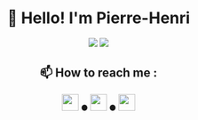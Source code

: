 <h1 align="center">👋 Hello! I'm Pierre-Henri</h3>

<div align="center">
  <img src="https://readme.phbasin.vercel.app/api?username=PHBasin&hide_border=true&hide=stars&title_color=000000&show_icons=true&icon_color=000000">
  <img src="https://readme.phbasin.vercel.app/api/top-langs/?username=PHBasin&hide_border=true&layout=compact&title_color=000000">
</div>

<div align="center">
  <h2> 📫 How to reach me :</h2>
  <p>
    <a href="https://www.linkedin.com/in/pierrehenribasin/"><img height="30px" src="https://image.flaticon.com/icons/svg/1051/1051333.svg"></a>   ●   
    <a href="mailto:basinpierrehenri@gmail.com"><img height="30px" src="https://image.flaticon.com/icons/svg/60/60543.svg"></a>   ●   
    <a href="https://www.facebook.com/pierrehenribasin"><img height="30px" src="https://image.flaticon.com/icons/svg/1051/1051309.svg"></a>
  </p>
</div>
